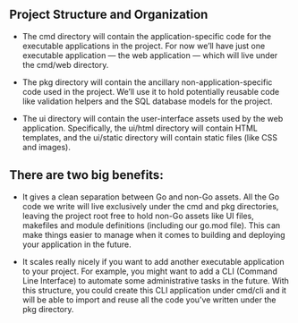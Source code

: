 ## Project Structure and Organization

* The cmd directory will contain the application-specific code for the executable applications in the project. For now we’ll have just one executable application — the web application — which will live under the cmd/web directory.

* The pkg directory will contain the ancillary non-application-specific code used in the project. We’ll use it to hold potentially reusable code like validation helpers and the SQL database models for the project.

* The ui directory will contain the user-interface assets used by the web application. Specifically, the ui/html directory will contain HTML templates, and the ui/static directory will contain static files (like CSS and images).

## There are two big benefits:

* It gives a clean separation between Go and non-Go assets. All the Go code we write will live exclusively under the cmd and pkg directories, leaving the project root free to hold non-Go assets like UI files, makefiles and module definitions (including our go.mod file). This can make things easier to manage when it comes to building and deploying your application in the future.

* It scales really nicely if you want to add another executable application to your project. For example, you might want to add a CLI (Command Line Interface) to automate some administrative tasks in the future. With this structure, you could create this CLI application under cmd/cli and it will be able to import and reuse all the code you’ve written under the pkg directory.